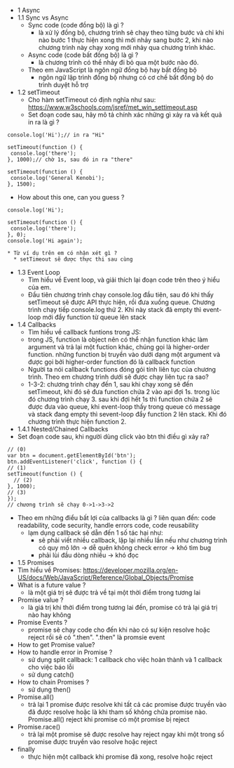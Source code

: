 * 1 Async
* 1.1 Sync vs Async
  * Sync code (code đồng bộ) là gì ?
  	* là xử lý đồng bộ, chương trình sẽ chạy theo từng bước và chỉ khi nào bước 1 thực hiện xong thì mới nhảy sang bước 2, khi nào chương trình này chạy xong mới nhảy qua chương trình khác.
  * Async code (code bất đồng bộ) là gì ?
  	* là chương trình có thể nhảy đi bỏ qua một bước nào đó.
  * Theo em JavaScript là ngôn ngữ đồng bộ hay bất đồng bộ
  	* ngôn ngữ lập trình đồng bộ nhưng có cơ chế bất đồng bộ do trình duyệt hỗ trợ
* 1.2 setTimeout
  * Cho hàm setTimeout có định nghĩa như sau: https://www.w3schools.com/jsref/met_win_settimeout.asp
  * Set đoạn code sau, hãy mô tả chính xác những gì xảy ra và kết quả in ra là gì ?
 ```
 console.log('Hi');// in ra "Hi"

setTimeout(function () {
  console.log('there');
}, 1000);// chờ 1s, sau đó in ra "there"

setTimeout(function () {
  console.log('General Kenobi');
}, 1500);
```
   * How about this one, can you guess ?
 ```
 console.log('Hi');

setTimeout(function () {
  console.log('there');
}, 0);
console.log('Hi again');
```
    * Từ ví dụ trên em có nhận xét gì ?
      * setTimeout sẽ được thực thi sau cùng
* 1.3 Event Loop
  * Tìm hiểu về Event loop, và giải thích lại đoạn code trên theo ý hiểu của em.
   * Đầu tiên chương trình chạy console.log đầu tiên, sau đó khi thấy setTimeout sẽ được API thực hiện, rồi đưa xuống queue. Chương trình chạy tiếp console.log thứ 2. Khi này stack đã empty thì event-loop mới đẩy function từ queue lên stack
* 1.4 Callbacks
  * Tìm hiểu về callback funtions trong JS: 
   * trong JS, function là object nên có thể nhận function khác làm argument và trả lại một fuction khác, chúng gọi là higher-order function. những function bị truyền vào dưới dạng một argument và được gọi bởi higher-order function đó là callback function
   * Người ta nói callback functions đóng gói tính liên tục của chương trình. Theo em chương trình dưới sẽ được chạy liên tục ra sao?
    * 1-3-2: chương trình chạy đến 1, sau khi chạy xong sẽ đến setTimeout, khi đó sẽ đưa function chứa 2 vào api đợi 1s. trong lúc đó chương trình chạy 3. sau khi đợi hết 1s thì function chứa 2 sẽ được đưa vào queue, khi event-loop thấy trong queue có message và stack đang empty thì sevent-loop đẩy function 2 lên stack. Khi đó chương trình thực hiện function 2.
 * 1.4.1 Nested/Chained Callbacks
  * Set đoạn code sau, khi người dùng click vào btn thì điều gì xảy ra?
  ```
  // (0)
var btn = document.getElementById('btn');
btn.addEventListener('click', function () {
  // (1)
  setTimeout(function () {
    // (2)
  }, 1000);
  // (3)
});
// chương trình sẽ chạy 0->1->3->2
```
* Theo em những điểu bất lợi của callbacks là gì ? liên quan đến: code readability, code security, handle errors code, code reusability
  * lạm dụng callback sẽ dẫn đến 1 số tác hại như: 
    * sẽ phải viết nhiều callback, lặp lại nhiều lần nếu như chương trình có quy mô lớn -> dễ quên không check error -> khó tìm bug
    * phải lùi đầu dòng nhiều -> khó đọc
* 1.5 Promises
 * Tìm hiểu về Promises: https://developer.mozilla.org/en-US/docs/Web/JavaScript/Reference/Global_Objects/Promise
 * What is a future value ?
   * là một giá trị sẽ được trả về tại một thời điểm trong tương lai
 * Promise value ?
   * là giá trị khi thời điểm trong tương lai đến, promise có trả lại giá trị nào hay không
 * Promise Events ?
   * promise sẽ chạy code cho đến khi nào có sự kiện resolve hoặc reject rồi sẽ có ".then". ".then" là promsie event
 * How to get Promise value?
 * How to handle error in Promise ?
  	* sử dụng split callback: 1 callback cho việc hoàn thành và 1 callback cho việc báo lỗi
  	* sử dụng catch()
 * How to chain Promises ?
 	* sử dụng then()
 * Promise.all()
   * trả lại 1 promise được resolve khi tất cả các promise được truyền vào đã được resolve hoặc là khi tham số không chứa promise nào. Promise.all() reject khi promise có một promise bị reject 
 * Promise.race()
   * trả lại một promise sẽ được resolve hay reject ngay khi một trong số promise được truyền vào resolve hoặc reject 
 * finally
   * thực hiện một callback khi promise đã xong, resolve hoặc reject
